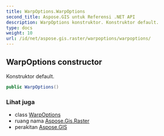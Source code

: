 ```yaml
---
title: WarpOptions.WarpOptions
second_title: Aspose.GIS untuk Referensi .NET API
description: WarpOptions konstruktor. Konstruktor default.
type: docs
weight: 10
url: /id/net/aspose.gis.raster/warpoptions/warpoptions/
---
```

## WarpOptions constructor

Konstruktor default.

```csharp
public WarpOptions()
```

### Lihat juga

* class [WarpOptions](../)
* ruang nama [Aspose.Gis.Raster](../../warpoptions/)
* perakitan [Aspose.GIS](../../../)


